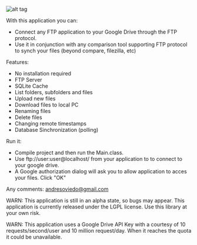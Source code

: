 ![alt tag](https://github.com/andresoviedo/google-drive-ftp-adapter/blob/master/src/main/resources/images/icon.jpeg?raw=true)

With this application you can:
* Connect any FTP application to your Google Drive through the FTP protocol.
* Use it in conjunction with any comparison tool supporting FTP protocol to synch your files (beyond compare, filezilla, etc)

Features:
* No installation required
* FTP Server
* SQLite Cache
* List folders, subfolders and files
* Upload new files
* Download files to local PC
* Renaming files
* Delete files
* Changing remote timestamps
* Database Sinchronization (polling)

Run it:
* Compile project and then run the Main.class.  
* Use ftp://user:user@localhost/ from your application to to connect to your google drive.  
* A Google authorization dialog will ask you to allow application to acces your files. Click "OK"

Any comments: andresoviedo@gmail.com

WARN: This application is still in an alpha state, so bugs may appear. This application is currently released under the LGPL license.
      Use this library at your own risk.

WARN: This application uses a Google Drive API Key with a courtesy of 10 requests/second/user and 10 million request/day.
      When it reaches the quota it could be unavailable.
